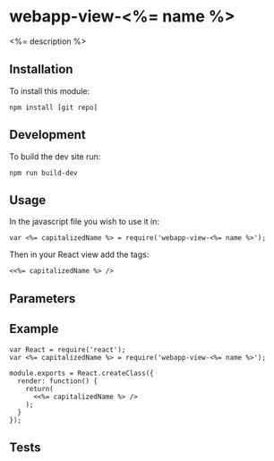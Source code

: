 # webapp-view-<%= name %>
<%= description %>

## Installation
To install this module:

`npm install [git repo]`

## Development
To build the dev site run:

`npm run build-dev`

## Usage
In the javascript file you wish to use it in:

`var <%= capitalizedName %> = require('webapp-view-<%= name %>');`

Then in your React view add the tags:

`<<%= capitalizedName %> />`

## Parameters

## Example

```
var React = require('react');
var <%= capitalizedName %> = require('webapp-view-<%= name %>');

module.exports = React.createClass({
  render: function() {
    return(
      <<%= capitalizedName %> />
    );
  }
});
```

## Tests
